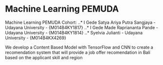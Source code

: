 # Machine Learning PEMUDA

Machine Learning PEMUDA Cohort:
..* I Gede Satya Ariya Putra Sangjaya - Udayana University - {M014B4KY1817}
..* I Gede Made Rapriananta Pande - Udayana University - {M014B4KY1814}
..* Syelvia Julianti - Udayana University - {M014B4KX4269}

We develop a Content Based Model with TensorFlow and CNN to create a recomendation system that will provide a job offer recomendation in Bali based on the applicant skill and region

